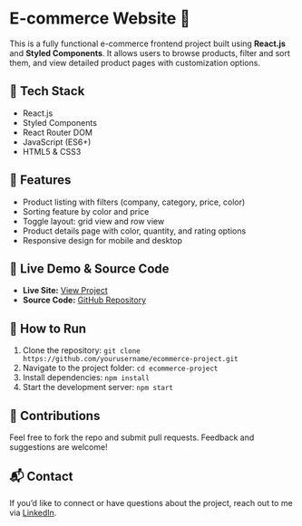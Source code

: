 <!DOCTYPE html>
<html lang="en">
<head>
  <meta charset="UTF-8" />
  <meta name="viewport" content="width=device-width, initial-scale=1.0"/>
</head>
<body>

  <h1>E-commerce Website 🛒</h1>

  <p>This is a fully functional e-commerce frontend project built using <strong>React.js</strong> and <strong>Styled Components</strong>. It allows users to browse products, filter and sort them, and view detailed product pages with customization options.</p>

  <h2>🚀 Tech Stack</h2>
  <ul>
    <li>React.js</li>
    <li>Styled Components</li>
    <li>React Router DOM</li>
    <li>JavaScript (ES6+)</li>
    <li>HTML5 & CSS3</li>
  </ul>

  <h2>🌟 Features</h2>
  <ul>
    <li>Product listing with filters (company, category, price, color)</li>
    <li>Sorting feature by color and price</li>
    <li>Toggle layout: grid view and row view</li>
    <li>Product details page with color, quantity, and rating options</li>
    <li>Responsive design for mobile and desktop</li>
  </ul>

  <h2>🔗 Live Demo & Source Code</h2>
  <ul>
    <li><strong>Live Site:</strong> <a href="https://your-live-link.com" target="_blank">View Project</a></li>
    <li><strong>Source Code:</strong> <a href="https://github.com/yourusername/ecommerce-project" target="_blank">GitHub Repository</a></li>
  </ul>

  <h2>📌 How to Run</h2>
  <ol>
    <li>Clone the repository: <code>git clone https://github.com/yourusername/ecommerce-project.git</code></li>
    <li>Navigate to the project folder: <code>cd ecommerce-project</code></li>
    <li>Install dependencies: <code>npm install</code></li>
    <li>Start the development server: <code>npm start</code></li>
  </ol>

  <h2>🙌 Contributions</h2>
  <p>Feel free to fork the repo and submit pull requests. Feedback and suggestions are welcome!</p>

  <h2>📬 Contact</h2>
  <p>If you’d like to connect or have questions about the project, reach out to me via <a href="https://linkedin.com/in/your-profile" target="_blank">LinkedIn</a>.</p>

</body>
</html>
